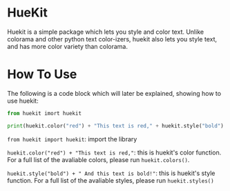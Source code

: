 # HueKit

Huekit is a simple package which lets you style and color text. Unlike colorama and other python text color-izers, huekit also lets you style text, and has more color variety than colorama.

# How To Use

The following is a code block which will later be explained, showing how to use huekit:

```Python
from huekit imort huekit

print(huekit.color("red") + "This text is red," + huekit.style("bold") + " And this text is bold!")
```

```from huekit import huekit```: import the library

```huekit.color("red") + "This text is red,"```: this is huekit's color function. For a full list of the avaliable colors, please run ```huekit.colors()```.

```huekit.style("bold") + " And this text is bold!"```: this is huekit's style function. For a full list of the avaliable styles, please run ```huekit.styles()```